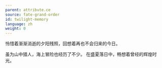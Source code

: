 ```yaml
---
parent: attribute.ce
source: fate-grand-order
id: twilight-memory
language: zh
weight: 0
---
```


怜惜着渐渐消逝的夕阳残照，回想着再也不会归来的今日。

虽为山中猎人，海上冒险也经历了不少。
在盛夏落日中，畅想着曾经的辉煌时光。
